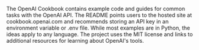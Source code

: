 The OpenAI Cookbook contains example code and guides for common tasks with the OpenAI API. The README points users to the hosted site at cookbook.openai.com and recommends storing an API key in an environment variable or .env file. While most examples are in Python, the ideas apply to any language. The project uses the MIT license and links to additional resources for learning about OpenAI's tools.
